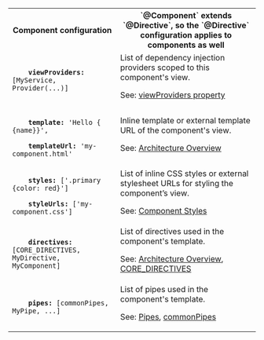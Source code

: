 <table id="component-configuration">

<tr>
  <th>Component configuration</th>
  <th markdown="1">
  `@Component` extends `@Directive`,
  so the `@Directive` configuration applies to components as well
  </th>
</tr>

<tr>
  <td class="nowrap"><code class="prettyprint lang-dart">
    <b>viewProviders:</b> [MyService, Provider(...)]
  </code></td>
  <td markdown="1">
  List of dependency injection providers scoped to this component's view.

  See: [viewProviders property](/reference/api/angular/angular/Component/viewProviders)
  </td>
</tr>

<tr>
  <td class="nowrap"><code class="prettyprint lang-dart">
    <b>template:</b> 'Hello {&#8203;{name}}',<br>
    <b>templateUrl:</b> 'my-component.html'
  </code></td>
  <td markdown="1">
  Inline template or external template URL of the component's view.

  See: [Architecture Overview](/angular/guide/architecture)
  </td>
</tr>

<tr>
  <td class="nowrap"><code class="prettyprint lang-dart">
    <b>styles:</b> ['.primary {color: red}']<br>
    <b>styleUrls:</b> ['my-component.css']
  </code></td>
  <td markdown="1">
  List of inline CSS styles or external stylesheet URLs for styling the component’s view.

  See: [Component Styles](/angular/guide/component-styles)
  </td>
</tr>

<tr>
  <td class="nowrap"><code class="prettyprint lang-dart">
    <b>directives:</b> [CORE_DIRECTIVES, MyDirective, MyComponent]
  </code></td>
  <td markdown="1">
  List of directives used in the component's template.

  See: [Architecture Overview](/angular/guide/architecture),
  [CORE_DIRECTIVES](/reference/api/angular/angular/CORE_DIRECTIVES-constant)
  </td>
</tr>

<tr>
  <td class="nowrap"><code class="prettyprint lang-dart">
    <b>pipes:</b> [commonPipes, MyPipe, ...]
  </code></td>
  <td markdown="1">
  List of pipes used in the component's template.

  See: [Pipes](/angular/guide/pipes), [commonPipes](/reference/api/angular/angular/commonPipes-constant)
  </td>
</tr>

</table>

